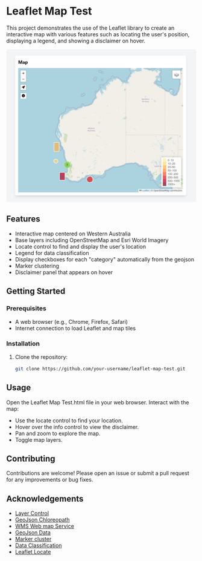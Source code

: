 # Leaflet Map Test

This project demonstrates the use of the Leaflet library to create an interactive map with various features such as locating the user's position, displaying a legend, and showing a disclaimer on hover.

![Leaflet Map Sample](Leaflet%20Map%20sample.jpeg)

## Features

- Interactive map centered on Western Australia
- Base layers including OpenStreetMap and Esri World Imagery
- Locate control to find and display the user's location
- Legend for data classification
- Display checkboxes for each "category" automatically from the geojson
- Marker clustering
- Disclaimer panel that appears on hover

## Getting Started

### Prerequisites

- A web browser (e.g., Chrome, Firefox, Safari)
- Internet connection to load Leaflet and map tiles

### Installation

1. Clone the repository:
   ```bash
   git clone https://github.com/your-username/leaflet-map-test.git

## Usage
Open the Leaflet Map Test.html file in your web browser.
Interact with the map:
- Use the locate control to find your location.
- Hover over the info control to view the disclaimer.
- Pan and zoom to explore the map.
- Toggle map layers.


## Contributing
Contributions are welcome! Please open an issue or submit a pull request for any improvements or bug fixes.

## Acknowledgements
- [Layer Control](https://leafletjs.com/examples/layers-control/)
- [GeoJson Chloreopath](https://leafletjs.com/examples/choropleth/)
- [WMS Web map Service](https://leafletjs.com/examples/wms/wms.html)
- [GeoJson Data](https://leafletjs.com/examples/geojson/)
- [Marker cluster](https://github.com/Leaflet/Leaflet.markercluster)
- [Data Classification](https://github.com/balladaniel/leaflet-dataclassification)
- [Leaflet Locate](https://github.com/domoritz/leaflet-locatecontrol)

